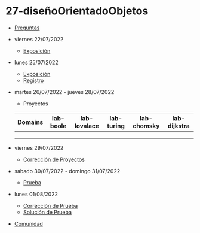 # 27-diseñoOrientadoObjetos

- [Preguntas](https://escuela.it/master-programacion-diseno-software)
- viernes 22/07/2022
  - [Exposición](https://escuela.it/master-programacion-diseno-software)
- lunes 25/07/2022
  - [Exposición](https://escuela.it/master-programacion-diseno-software)
  - [Registro](https://forms.gle/pA2QvsW32P4KtTD77)
- martes 26/07/2022 - jueves 28/07/2022
  - Proyectos
  
  |Domains|lab-boole|lab-lovalace|lab-turing|lab-chomsky|lab-dijkstra|
  |-------|---------|------------|----------|-----------|--------------|
  |       |         |            |          |           |              |
  |       |         |            |          |           |              |
  |       |         |            |          |           |              |
- viernes 29/07/2022
  - [Corrección de Proyectos](https://escuela.it/master-programacion-diseno-software)
- sabado 30/07/2022 - domingo 31/07/2022
  - [Prueba](https://forms.gle/hB9UJoN2PYiexctH8)
- lunes 01/08/2022
  - [Corrección de Prueba](https://escuela.it/master-programacion-diseno-software)
  - [Solución de Prueba](https://docs.google.com/spreadsheets/d/1Uwtqa5VdD5wK2X7eLgkS6_th16aPnsW8pa5Ft2TyLPo/edit#gid=0)
- [Comunidad](https://app.slack.com/client/T02S3KYD464/C02TFT0RYT1)